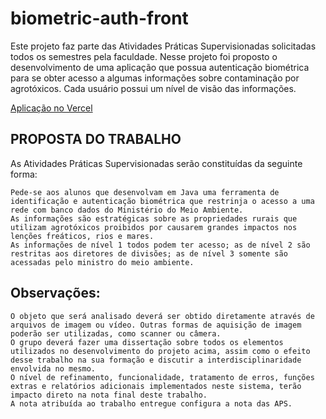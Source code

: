 # biometric-auth-front

Este projeto faz parte das Atividades Práticas Supervisionadas solicitadas todos os semestres pela faculdade. Nesse projeto foi proposto o desenvolvimento de uma aplicação que possua autenticação biométrica para se obter acesso a algumas informações sobre contaminação por agrotóxicos.
Cada usuário possui um nível de visão das informações.

[Aplicação no Vercel](https://biometric-auth-front.vercel.app/login)

## PROPOSTA DO TRABALHO

As Atividades Práticas Supervisionadas serão constituídas da seguinte forma:

    Pede-se aos alunos que desenvolvam em Java uma ferramenta de identificação e autenticação biométrica que restrinja o acesso a uma rede com banco dados do Ministério do Meio Ambiente.   
    As informações são estratégicas sobre as propriedades rurais que utilizam agrotóxicos proibidos por causarem grandes impactos nos lenções freáticos, rios e mares.    
    As informações de nível 1 todos podem ter acesso; as de nível 2 são restritas aos diretores de divisões; as de nível 3 somente são acessadas pelo ministro do meio ambiente.   

## Observações:

    O objeto que será analisado deverá ser obtido diretamente através de arquivos de imagem ou vídeo. Outras formas de aquisição de imagem poderão ser utilizadas, como scanner ou câmera.   
    O grupo deverá fazer uma dissertação sobre todos os elementos utilizados no desenvolvimento do projeto acima, assim como o efeito desse trabalho na sua formação e discutir a interdisciplinaridade envolvida no mesmo.    
    O nível de refinamento, funcionalidade, tratamento de erros, funções extras e relatórios adicionais implementados neste sistema, terão impacto direto na nota final deste trabalho.   
    A nota atribuída ao trabalho entregue configura a nota das APS.
